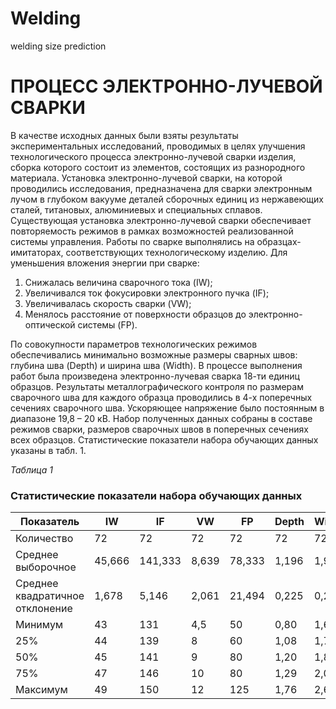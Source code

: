 # Welding
welding size prediction

# ПРОЦЕСС ЭЛЕКТРОННО-ЛУЧЕВОЙ СВАРКИ

В качестве исходных данных были взяты результаты экспериментальных исследований, проводимых в целях улучшения технологического процесса электронно-лучевой сварки изделия, сборка которого состоит из элементов, состоящих из разнородного материала. Установка электронно-лучевой сварки, на которой проводились исследования, предназначена для сварки электронным лучом в глубоком вакууме деталей сборочных единиц из нержавеющих сталей, титановых, алюминиевых и специальных сплавов. Существующая установка электронно-лучевой сварки обеспечивает повторяемость режимов в рамках возможностей реализованной системы управления. Работы по сварке выполнялись на образцах-имитаторах, соответствующих технологическому изделию. Для уменьшения вложения энергии при сварке:

1. Снижалась величина сварочного тока (IW);
2. Увеличивался ток фокусировки электронного пучка (IF);
3. Увеличивалась скорость сварки (VW);
4. Менялось расстояние от поверхности образцов до электронно-оптической системы (FP). 

По совокупности параметров технологических режимов обеспечивались минимально возможные размеры сварных швов: глубина шва (Depth) и ширина шва (Width).
В процессе выполнения работ была произведена электронно-лучевая сварка 18-ти единиц образцов. Результаты металлографического контроля по размерам сварочного шва для каждого образца проводились в 4-х поперечных сечениях сварочного шва. Ускоряющее напряжение было постоянным в диапазоне 19,8 – 20 кВ. Набор полученных данных собраны в составе режимов сварки, размеров сварочных швов в поперечных сечениях всех образцов. Статистические показатели набора обучающих данных указаны в табл. 1.

*Таблица 1*
### Статистические показатели набора обучающих данных ###

| Показатель | IW | IF | VW | FP | Depth | Width |
|------------|----|----|----|----|-------|-------|
| Количество | 72 | 72 | 72 | 72 | 72    |  72   |
|Среднее выборочное|45,666|141,333|8,639|78,333|1,196|1,970|
|Среднее квадратичное отклонение|1,678|5,146|2,061|21,494|0,225|0,279|
|Минимум|43|131|4,5|50|0,80|1,68|
|25%|44|139|8|60|1,08|1,76|
|50%|45|141|9|80|1,20|1,84|
|75%|47|146|10|80|1,29|2,05|
|Максимум|49|150|12|125|1,76|2,60

